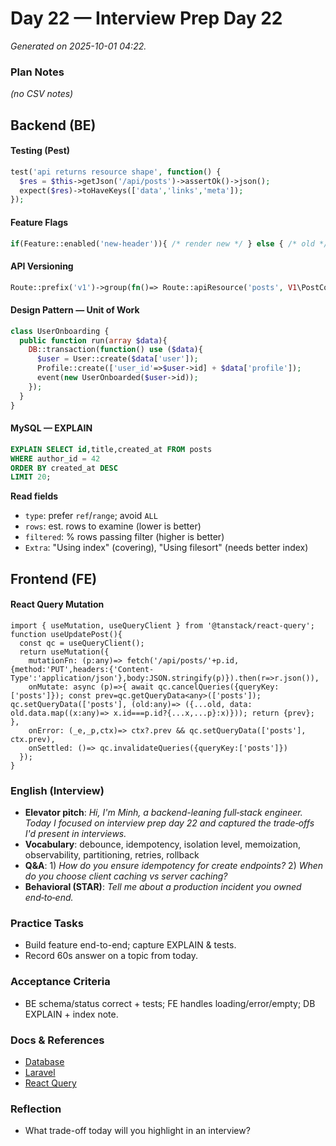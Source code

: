 # Day 22 — Interview Prep Day 22

_Generated on 2025-10-01 04:22._

### Plan Notes
_(no CSV notes)_

## Backend (BE)

#### Testing (Pest)
```php
test('api returns resource shape', function() {
  $res = $this->getJson('/api/posts')->assertOk()->json();
  expect($res)->toHaveKeys(['data','links','meta']);
});
```

#### Feature Flags
```php
if(Feature::enabled('new-header')){ /* render new */ } else { /* old */ }
```

#### API Versioning
```php
Route::prefix('v1')->group(fn()=> Route::apiResource('posts', V1\PostController::class));
```

#### Design Pattern — Unit of Work
```php
class UserOnboarding {
  public function run(array $data){
    DB::transaction(function() use ($data){
      $user = User::create($data['user']);
      Profile::create(['user_id'=>$user->id] + $data['profile']);
      event(new UserOnboarded($user->id));
    });
  }
}
```

#### MySQL — EXPLAIN
```sql
EXPLAIN SELECT id,title,created_at FROM posts
WHERE author_id = 42
ORDER BY created_at DESC
LIMIT 20;
```
**Read fields**  
- `type`: prefer `ref`/`range`; avoid `ALL`  
- `rows`: est. rows to examine (lower is better)  
- `filtered`: % rows passing filter (higher is better)  
- `Extra`: "Using index" (covering), "Using filesort" (needs better index)


## Frontend (FE)

#### React Query Mutation
```tsx
import { useMutation, useQueryClient } from '@tanstack/react-query';
function useUpdatePost(){
  const qc = useQueryClient();
  return useMutation({
    mutationFn: (p:any)=> fetch('/api/posts/'+p.id,{method:'PUT',headers:{'Content-Type':'application/json'},body:JSON.stringify(p)}).then(r=>r.json()),
    onMutate: async (p)=>{ await qc.cancelQueries({queryKey:['posts']}); const prev=qc.getQueryData<any>(['posts']); qc.setQueryData(['posts'], (old:any)=> ({...old, data: old.data.map((x:any)=> x.id===p.id?{...x,...p}:x)})); return {prev}; },
    onError: (_e,_p,ctx)=> ctx?.prev && qc.setQueryData(['posts'], ctx.prev),
    onSettled: ()=> qc.invalidateQueries({queryKey:['posts']})
  });
}
```

### English (Interview)
- **Elevator pitch**: *Hi, I'm Minh, a backend-leaning full‑stack engineer. Today I focused on interview prep day 22 and captured the trade‑offs I'd present in interviews.*
- **Vocabulary**: debounce, idempotency, isolation level, memoization, observability, partitioning, retries, rollback
- **Q&A**: 1) *How do you ensure idempotency for create endpoints?*  2) *When do you choose client caching vs server caching?*
- **Behavioral (STAR)**: *Tell me about a production incident you owned end‑to‑end.*


### Practice Tasks
- Build feature end-to-end; capture EXPLAIN & tests.
- Record 60s answer on a topic from today.

### Acceptance Criteria
- BE schema/status correct + tests; FE handles loading/error/empty; DB EXPLAIN + index note.

### Docs & References
- [Database](https://dev.mysql.com/doc/)
- [Laravel](https://laravel.com/docs)
- [React Query](https://tanstack.com/query/latest)

### Reflection
- What trade-off today will you highlight in an interview?